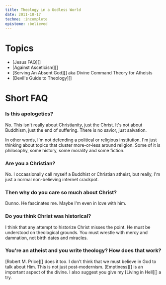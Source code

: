 ```yaml
---
title: Theology in a Godless World
date: 2011-10-17
techne: :incomplete
episteme: :believed
---
```


# Topics

- [Jesus FAQ][]
- [Against Asceticism][]
- [Serving An Absent God][] aka Divine Command Theory for Atheists
- [Devil's Guide to Theology][]

# Short FAQ

### Is this apologetics?

No. This isn't really about Christianity, just the Christ. It's not
about Buddhism, just the end of suffering. There is no savior, just salvation.

In other words, I'm not defending a political or religious institution. I'm
just thinking about topics that cluster more-or-less around religion. Some of it
is philosophy, some history, some morality and some fiction.

### Are you a Christian?

No. I occassionally call myself a Buddhist or Christian atheist, but really, I'm
just a normal non-believing internet crackpot.

### Then why do you care so much about Christ?

Dunno. He fascinates me. Maybe I'm even in love with him.

### Do you think Christ was historical?

I think that any attempt to historize Christ misses the point. He must be
understood on theological grounds. You must wrestle with mercy and damnation,
not birth dates and miracles.

### You're an atheist and you write theology? How does that work?

[Robert M. Price][] does it too. I don't think that we must believe in God to
talk about Him. This is not just post-modernism. [Emptiness][] is an important
aspect of the divine. I also suggest you give my [Living in Hell][] a try. 
